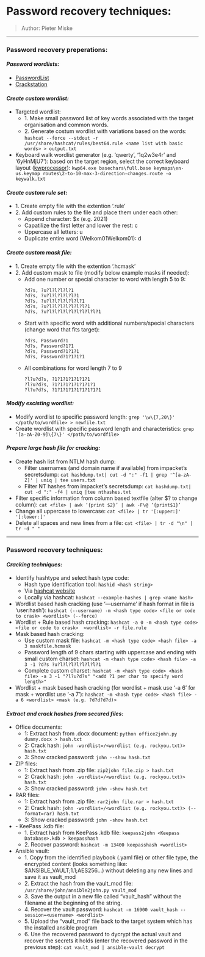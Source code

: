 # __Password recovery techniques:__
>Author: Pieter Miske
---
### __Password recovery preperations:__
#### _Password wordlists:_
- [PasswordList](https://github.com/Cyb3r4rch3r/PasswordList)
- [Crackstation](https://crackstation.net/crackstation-wordlist-password-cracking-dictionary.htm) 

#### _Create custom wordlist:_
- Targeted wordlist:
	- 1\. Make small password list of key words associated with the target organisation and common words\. 
	- 2\. Generate costum wordlist with variations based on the words: `hashcat --force --stdout -r /usr/share/hashcat/rules/best64.rule <name list with basic words> > output.txt`
- Keyboard walk wordlist generator (e.g. ‘qwerty’, ‘1q2w3e4r’ and ‘6yHnMjU7’): based on the target region, select the correct keyboard layout \([kwprocessor](https://github.com/hashcat/kwprocessor)\): `kwp64.exe basechars\full.base keymaps\en-us.keymap routes\2-to-10-max-3-direction-changes.route -o keywalk.txt`

#### _Create custom rule set:_
- 1\. Create empty file with the extention ‘\.rule’ 
- 2\. Add custom rules to the file and place them under each other:
	- Append character: $x \(e\.g\. $2$0$2$1\)
	- Capatilize the first letter and lower the rest: c
	- Uppercase all letters: u
	- Duplicate entire word \(Welkom01Welkom01\): d

#### _Create custom mask file:_
- 1\. Create empty file with the extention ‘\.hcmask’
- 2\. Add custom mask to file \(modify below example masks if needed\):
	- Add one number or special character to word with length 5 to 9:
        ```
        ?d?s, ?u?l?l?l?l?1
        ?d?s, ?u?l?l?l?l?l?1
        ?d?s, ?u?l?l?l?l?l?l?1
        ?d?s, ?u?l?l?l?l?l?l?l?1
        ?d?s, ?u?l?l?l?l?l?l?l?l?l?1
        ```
    - Start with specific word with additional numbers/special characters \(change word that fits target\):
        ```
        ?d?s, Password?1
        ?d?s, Password?1?1
        ?d?s, Password?1?1?1
        ?d?s, Password?1?1?1?1
        ```
	- All combinations for word length 7 to 9
        ```
        ?l?u?d?s, ?1?1?1?1?1?1?1
        ?l?u?d?s, ?1?1?1?1?1?1?1?1
        ?l?u?d?s, ?1?1?1?1?1?1?1?1?1
        ```

#### _Modify excisting wordlist:_
- Modify wordlist  to specific password length: `grep '\w\{7,20\}' </path/to/wordfile> > newfile.txt`
- Create wordlist with specific password length and characteristics: `grep '[a-zA-Z0-9]\{7\}' </path/to/wordfile>` 

#### _Prepare large hash file for cracking:_
- Create hash list from NTLM hash dump:
	- Filter usernames \(and domain name if available\) from impacket’s secretsdump: `cat hashdump.txt| cut -d ":" -f1 | grep '^[a-zA-Z]' | uniq | tee users.txt`
	- Filter NT hashes from impacket’s secretsdump: `cat hashdump.txt| cut -d ":" -f4 | uniq |tee nthashes.txt`
- Filter specific information from column based textfile \(alter $? to change column\): `cat <file> | awk ‘{print $2}’ | awk -F\@ ‘{print$1}’`
- Change all uppercase to lowercase: `cat <file> | tr '[:upper:]' '[:lower:]'`
- Delete all spaces and new lines from a file: `cat <file> | tr -d "\n" | tr -d " "`


---
### __Password recovery techniques:__
#### _Cracking techniques:_
- Identify hashtype and select hash type code:
	- Hash type identification tool: `hashid <hash string>`
	- Via [hashcat website](ohttps://hashcat.net/wiki/doku.php?id=example_hashes) 
	- Locally via hashcat: `hashcat --example-hashes | grep <name hash>`
- Wordlist based hash cracking \(use ‘—username’ if hash format in file is ‘user:hash’\): `hashcat (--username) -m <hash type code> <file or code to crask> <wordlist> (--force)`
- Wordlist \+ Rule based hash cracking: `hashcat -a 0 -m <hash type code> <file or code to crask>  <wordlist> -r file.rule`
- Mask based hash cracking: 
	- Use custom mask file: `hashcat -m <hash type code> <hash file> -a 3 maskfile.hcmask`
	- Password length of 9 chars starting with uppercase and ending with small custom charset: `hashcat -m <hash type code> <hash file> -a 3 -1 ?d?s ?u?l?l?l?l?l?l?l?1` 
	- Complete custom charset: `hashcat -m <hash type code> <hash file> -a 3 -1 "?l?u?d?s" "<add ?1 per char to specify word length>"`
- Wordlist \+ mask based hash cracking \(for wordlist \+ mask use ‘\-a 6’ for mask \+ wordlist use ‘\-a 7’\): `hashcat -m <hash type code> <hash file> -a 6 <wordlist> <mask (e.g. ?d?d?d?d)>` 

#### _Extract and crack hashes from secured files:_
- Office documents: 
	- 1: Extract hash from \.docx document: `python office2john.py dummy.docx > hash.txt`
	- 2: Crack hash: `john -wordlist=/<wordlist (e.g. rockyou.txt)> hash.txt`
	- 3: Show cracked password: `john --show hash.txt`
- ZIP files:
	- 1: Extract hash from \.zip file: `zip2john file.zip > hash.txt`
	- 2: Crack hash: `john -wordlist=/<wordlist (e.g. rockyou.txt)> hash.txt` 
	- 3: Show cracked password: `john -show hash.txt`
- RAR files:
	- 1: Extract hash from \.zip file: `rar2john file.rar > hash.txt` 
	- 2: Crack hash: `john -wordlist=/<wordlist (e.g. rockyou.txt)> (--format=rar) hash.txt`
	- 3: Show cracked password: `john -show hash.txt`
- \- KeePass \.kdb file:
	- 1\. Extract hash from KeePass \.kdb file: `keepass2john <Keepass Database>.kdb > keepasshash`
	- 2\. Recover password: `hashcat -m 13400 keepasshash <wordlist>`
- Ansible vault:
	- 1\. Copy from the identified playbook \(\.yaml file\) or other file type, the encrypted content \(looks something like: $ANSIBLE\_VAULT;1\.1;AES256\.\.\.\) without deleting any new lines and save it as vault\_mod
	- 2\. Extract the hash from the vault\_mod file: `/usr/share/john/ansible2john.py vault_mod`
	- 3\. Save the output in a new file called “vault\_hash” without the filename at the beginning of the string\. 
	- 4\. Recover the vault password: `hashcat -m 16900 vault_hash --session=<username> <wordlist>`
	- 5\. Upload the “vault\_mod” file back to the target system which has the installed ansible program
	- 6\. Use the recovered password to dycrypt the actual vault and recover the secrets it holds \(enter the recovered password in the previous step\): `cat vault_mod | ansible-vault decrypt`
